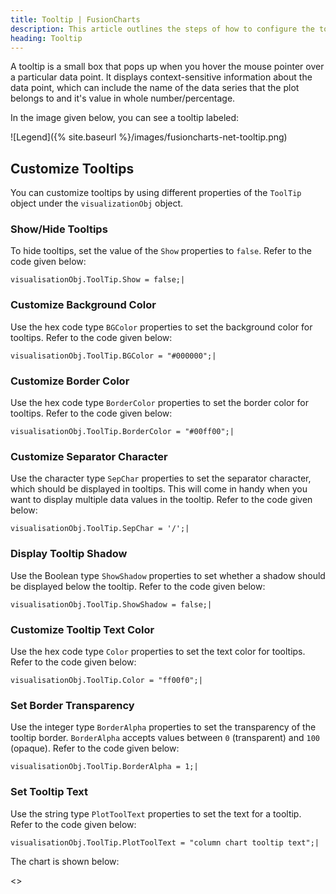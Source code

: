 ```yaml
---
title: Tooltip | FusionCharts
description: This article outlines the steps of how to configure the tooltip
heading: Tooltip
---
```


A tooltip is a small box that pops up when you hover the mouse pointer over a particular data point. It displays context-sensitive information about the data point, which can include the name of the data series that the plot belongs to and it's value in whole number/percentage.

In the image given below, you can see a tooltip labeled:

![Legend]({% site.baseurl %}/images/fusioncharts-net-tooltip.png)

## Customize Tooltips

You can customize tooltips by using different properties of the `ToolTip` object under the `visualizationObj` object.

### Show/Hide Tooltips

To hide tooltips, set the value of the `Show` properties to `false`. Refer to the code given below:

```
visualisationObj.ToolTip.Show = false;|

```

### Customize Background Color

Use the hex code type `BGColor` properties to set the background color for tooltips. Refer to the code given below:

```
visualisationObj.ToolTip.BGColor = "#000000";|

```

### Customize Border Color

Use the hex code type `BorderColor` properties to set the border color for tooltips. Refer to the code given below:

```
visualisationObj.ToolTip.BorderColor = "#00ff00";|

```

### Customize Separator Character

Use the character type `SepChar` properties to set the separator character, which should be displayed in tooltips. This will come in handy when you want to display multiple data values in the tooltip. Refer to the code given below:

```
visualisationObj.ToolTip.SepChar = '/';|

```

### Display Tooltip Shadow

Use the Boolean type `ShowShadow` properties to set whether a shadow should be displayed below the tooltip. Refer to the code given below:

```
visualisationObj.ToolTip.ShowShadow = false;|

```

### Customize Tooltip Text Color

Use the hex code type `Color` properties to set the text color for tooltips. Refer to the code given below:

```
visualisationObj.ToolTip.Color = "ff00f0";|

```

### Set Border Transparency

Use the integer type `BorderAlpha` properties to set the transparency of the tooltip border. `BorderAlpha` accepts values between `0` (transparent) and `100` (opaque). Refer to the code given below:

```
visualisationObj.ToolTip.BorderAlpha = 1;|

```

### Set Tooltip Text

Use the string type `PlotToolText` properties to set the text for a tooltip. Refer to the code given below:

```
visualisationObj.ToolTip.PlotToolText = "column chart tooltip text";|

```

The chart is shown below:

<<Live Chart>>

